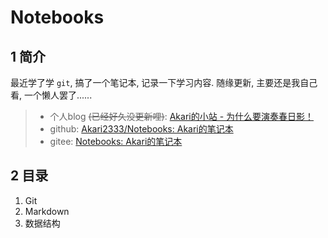 # Notebooks

## 1 简介

最近学了学 `git`, 搞了一个笔记本, 记录一下学习内容. 随缘更新, 主要还是我自己看, 一个懒人罢了......

>- 个人blog ~~(已经好久没更新哩)~~: [Akari的小站 - 为什么要演奏春日影！](https://akari2333.github.io/)
>- github: [Akari2333/Notebooks: Akari的笔记本](https://github.com/Akari2333/Notebooks)
>- gitee: [Notebooks: Akari的笔记本](https://gitee.com/akari2333/notebooks)

## 2 目录

1. Git
2. Markdown
3. 数据结构

